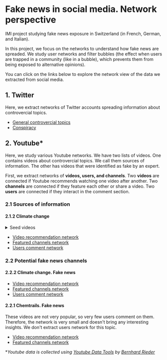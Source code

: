 # Fake news in social media. Network perspective
IMI project studying fake news exposure in Switzerland (in French, German, and Italian).

In this project, we focus on the networks to understand how fake news are spreaded. We study user networks and filter bubbles (the effect when users are trapped in a community (like in a bubble), which prevents them from being exposed to alternative opinions). 

You can click on the links below to explore the network view of the data we extracted from social media.

## 1. Twitter
Here, we extract networks of Twitter accounts spreading information about controvercial topics. 

* [General controvercial topics](https://mizvol.github.io/imi-nets/network/)
* [Conspiracy](https://mizvol.github.io/imi-nets/network-twitter-conspiracy)

## 2. Youtube*
Here, we study various Youtube networks. We have two lists of videos. One contains videos about controvercial topics. We call them sources of information. The other has videos that were identified as fake by an expert. 

First, we extract networks of **videos, users, and channels**. Two **videos** are connected if Youtube recommends watching one video after another. Two **channels** are connected if they feature each other or share a video. Two **users** are connected if they interact in the comment section.

### 2.1 Sources of information

#### 2.1.2 Climate change
<details><summary>Seed videos</summary>
https://www.youtube.com/watch?v=R6eywXdssMw
https://www.youtube.com/watch?v=T4LVXCCmIKA
https://www.youtube.com/watch?v=iK3G8wqqp_k
https://www.youtube.com/watch?v=K01MnnOV-u4
https://www.youtube.com/watch?v=szho74EKGiM
https://www.youtube.com/watch?v=q3DM5TZ3FG4
https://www.youtube.com/watch?v=tPjHLRYZiHM
https://www.youtube.com/watch?v=OQBcrKqyHJI
https://www.youtube.com/watch?v=eytaVwARSmU
https://www.youtube.com/watch?v=TpbZYwH0X90
https://www.youtube.com/watch?v=KGdVCs5E8vE
https://www.youtube.com/watch?v=YX_RW5iYJcQ
https://www.youtube.com/watch?v=PLeVCOn7khk
https://www.youtube.com/watch?v=fS5HhcbyjKc
https://www.youtube.com/watch?v=W9ktHsL_dzE
https://www.youtube.com/watch?v=zBLTDscToOo
</details>

* [Video recommendation network](https://mizvol.github.io/imi-nets/youtube/youtube-diffuseurs-climate/)
* [Featured channels network](https://mizvol.github.io/imi-nets/youtube/youtube-channels-diffuseurs-climate/)
* [Users comment network](https://mizvol.github.io/imi-nets/youtube/youtube-users-comments-climate-sources/index.html)


### 2.2 Potential fake news channels

#### 2.2.2 Climate change. Fake news
* [Video recommendation network](https://mizvol.github.io/imi-nets/youtube/youtube-videos-climate-fake/)
* [Featured channels network](https://mizvol.github.io/imi-nets/youtube/youtube-channels-climate-fake/)
* [Users comment network](https://mizvol.github.io/imi-nets/youtube/youtube-users-comments-climate-fake/)

#### 2.2.1 Chemtrails. Fake news
These videos are not very popular, so very few users comment on them. Therefore, the network is very small and doesn't bring any interesting insights. We don't extract users network for this topic.
* [Video recommendation network](https://mizvol.github.io/imi-nets/youtube/youtube-videos-haarp/)
* [Featured channels network](https://mizvol.github.io/imi-nets/youtube/youtube-channels-haarp/)

**Youtube data is collected using [Youtube Data Tools](https://github.com/bernorieder/YouTube-Data-Tools) by [Bernhard Rieder](http://thepoliticsofsystems.net/about/)*
